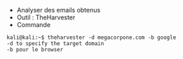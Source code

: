 * Analyser des emails obtenus 
* Outil : TheHarvester
* Commande 
```
kali@kali:~$ theharvester -d megacorpone.com -b google
-d to specify the target domain
-b pour le browser
```